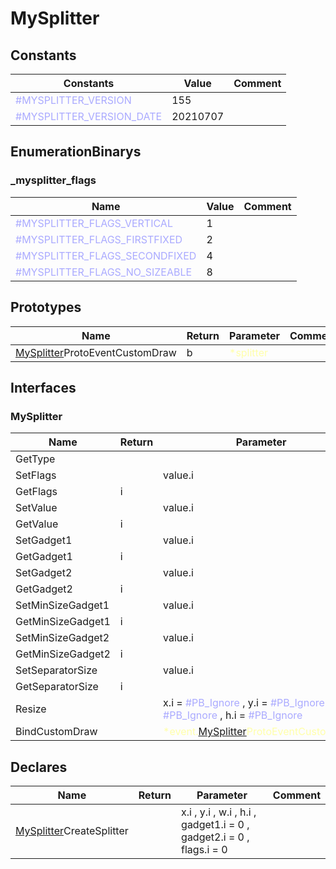 
# MySplitter

## Constants

|Constants|Value|Comment|
| --- | --- | --- |
|<span style="color:#AAAAFF">\#MYSPLITTER\_VERSION</span>| 155||
|<span style="color:#AAAAFF">\#MYSPLITTER\_VERSION\_DATE</span>| 20210707||


## EnumerationBinarys


### \_mysplitter\_flags
|Name|Value|Comment|
| --- | --- | --- |
|<span style="color:#AAAAFF">\#MYSPLITTER\_FLAGS\_VERTICAL</span>|1||
|<span style="color:#AAAAFF">\#MYSPLITTER\_FLAGS\_FIRSTFIXED</span>|2||
|<span style="color:#AAAAFF">\#MYSPLITTER\_FLAGS\_SECONDFIXED</span>|4||
|<span style="color:#AAAAFF">\#MYSPLITTER\_FLAGS\_NO\_SIZEABLE</span>|8||


## Prototypes

|Name|Return|Parameter|Comment|
| --- | --- | --- | --- |
|[MySplitter](#MySplitter)ProtoEventCustomDraw|b|<span style="color:#FFFFAA">*splitter</span>||


## Interfaces


### MySplitter
|Name|Return|Parameter|Comment|
| --- | --- | --- | --- |
|GetType||||
|SetFlags||value.i||
|GetFlags|i|||
|SetValue||value.i||
|GetValue|i|||
|SetGadget1||value.i||
|GetGadget1|i|||
|SetGadget2||value.i||
|GetGadget2|i|||
|SetMinSizeGadget1||value.i||
|GetMinSizeGadget1|i|||
|SetMinSizeGadget2||value.i||
|GetMinSizeGadget2|i|||
|SetSeparatorSize||value.i||
|GetSeparatorSize|i|||
|Resize||x.i = <span style="color:#AAAAFF">\#PB\_Ignore</span> , y.i = <span style="color:#AAAAFF">\#PB\_Ignore</span> , w.i = <span style="color:#AAAAFF">\#PB\_Ignore</span> , h.i = <span style="color:#AAAAFF">\#PB\_Ignore</span>||
|BindCustomDraw||<span style="color:#FFFFAA">*event.[MySplitter](#MySplitter)ProtoEventCustomDraw</span>||


## Declares

|Name|Return|Parameter|Comment|
| --- | --- | --- | --- |
|[MySplitter](#MySplitter)CreateSplitter||x.i , y.i , w.i , h.i , gadget1.i = 0 , gadget2.i = 0 , flags.i = 0||


